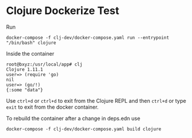 # Clojure Dockerize Test

Run

    docker-compose -f clj-dev/docker-compose.yaml run --entrypoint "/bin/bash" clojure

Inside the container

```
root@bxyz:/usr/local/app# clj
Clojure 1.11.1
user=> (require 'go)
nil
user=> (go/!)
{:some "data"}
```

Use `ctrl+d` or `ctrl+d` to exit from the Clojure REPL and then `ctrl+d` or type `exit` to exit from the docker container.

To rebuild the container after a change in deps.edn use

    docker-compose -f clj-dev/docker-compose.yaml build clojure


